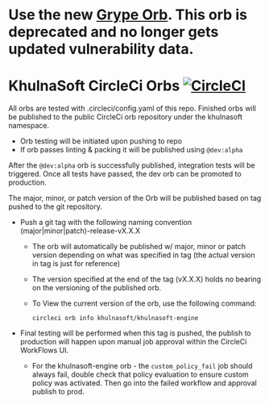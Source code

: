 # Use the new [Grype Orb](https://github.com/khulnasoft-lab/circleci-orb-grype). This orb is deprecated and no longer gets updated vulnerability data. 
# KhulnaSoft CircleCi Orbs [![CircleCI](https://circleci.com/gh/khulnasoft-lab/circleci-orbs/tree/master.svg?style=svg)](https://circleci.com/gh/khulnasoft-lab/circleci-orbs/tree/master)

All orbs are tested with .circleci/config.yaml of this repo. Finished orbs will be published to the public CircleCi orb repository under the khulnasoft namespace.

* Orb testing will be initiated upon pushing to repo
* If orb passes linting & packing it will be published using `@dev:alpha`

After the `@dev:alpha` orb is successfully published, integration tests will be triggered. Once all tests have passed, the dev orb can be promoted to production.

The major, minor, or patch version of the Orb will be published based on tag pushed to the git repository.
  * Push a git tag with the following naming convention (major|minor|patch)-release-vX.X.X
    * The orb will automatically be published w/ major, minor or patch version depending on what was specified in tag (the actual version in tag is just for reference)
    * The version specified at the end of the tag (vX.X.X) holds no bearing on the versioning of the published orb.
    * To View the current version of the orb, use the following command:

      ```
      circleci orb info khulnasoft/khulnasoft-engine
      ```

  * Final testing will be performed when this tag is pushed, the publish to production will happen upon manual job approval within the CircleCi WorkFlows UI.
    * For the khulnasoft-engine orb - the `custom_policy_fail` job should always fail, double check that policy evaluation to ensure custom policy was activated. Then go into the failed workflow and approval publish to prod.
